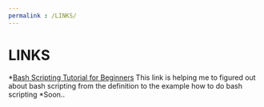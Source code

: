 ```yaml
---
permalink : /LINKS/
---
```


# LINKS
*[Bash Scripting Tutorial for Beginners](https://linuxconfig.org/bash-scripting-tutorial-for-beginners)
This link is helping me to figured out about bash scripting from the definition to the example how to do bash scripting
*Soon..
